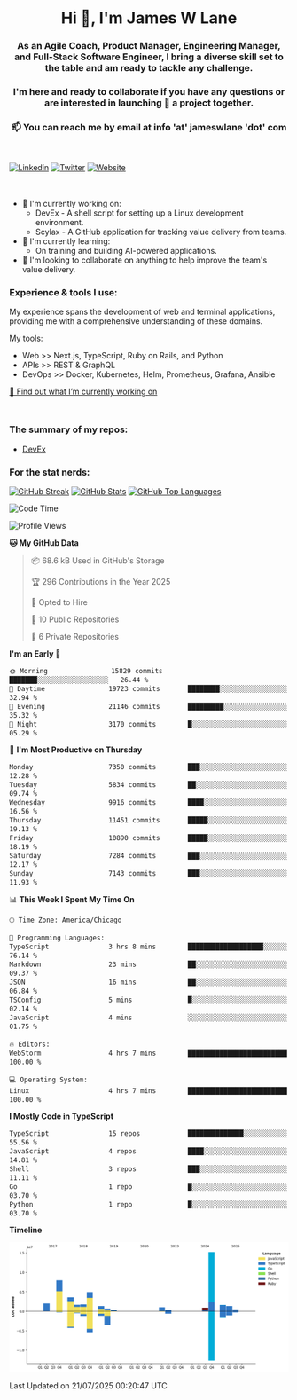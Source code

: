<h1 align="center">Hi 👋, I'm James W Lane</h1>
<h3 align="center">As an Agile Coach, Product Manager, Engineering Manager, and Full-Stack Software Engineer, I bring a diverse skill set to the table and am ready to tackle any challenge.</h3>
<h3 align="center">I'm here and ready to collaborate if you have any questions or are interested in launching 🚀 a project together.</h3>

<div style="margin-top: 16px;" />

<h3 align="center">📫 You can reach me by email at info 'at' jameswlane 'dot' com</h3>

<div style="margin-top: 48px;" />

[![Linkedin](https://img.shields.io/badge/LinkedIn-0077B5?style=for-the-badge&logo=linkedin&logoColor=white)](https://www.linkedin.com/in/jameswlane/)
[![Twitter](https://img.shields.io/badge/Twitter-1DA1F2?style=for-the-badge&logo=twitter&logoColor=white)](https://x.com/jameswlane)
[![Website](https://img.shields.io/website?down_color=red&down_message=offline&style=for-the-badge&up_color=green&up_message=up&url=https%3A%2F%2Fwww.jameswlane.com)](https://www.jameswlane.com)

<div style="margin-top: 48px;" />

- 🔭 I'm currently working on:
  - DevEx - A shell script for setting up a Linux development environment.
  - Scylax - A GitHub application for tracking value delivery from teams.
- 🌱 I'm currently learning:
  - On training and building AI-powered applications.
- 👯 I'm looking to collaborate on anything to help improve the team's value delivery.

### Experience & tools I use:

My experience spans the development of web and terminal applications, providing me with a comprehensive understanding of these domains.

My tools:
- Web >> Next.js, TypeScript, Ruby on Rails, and Python
- APIs >> REST & GraphQL
- DevOps >> Docker, Kubernetes, Helm, Prometheus, Grafana, Ansible

[🔭 Find out what I’m currently working on](https://www.jameswlane.com/now)  

<div style="margin-top: 50px;"/>

### The summary of my repos:
- [DevEx](https://github.com/jameswlane/devex)  

### For the stat nerds:
[![GitHub Streak](https://github-readme-streak-stats.herokuapp.com?user=jameswlane&theme=tokyonight)](https://git.io/streak-stats)
[![GitHub Stats](https://github-readme-stats.vercel.app/api?username=jameswlane&show_icons=true&theme=tokyonight)](https://github-readme-stats.vercel.app)
[![GitHub Top Languages](https://github-readme-stats.vercel.app/api/top-langs?username=jameswlane&show_icons=true&locale=en&layout=compact&theme=tokyonight)](https://github-readme-stats.vercel.app)

<!--START_SECTION:waka-->
![Code Time](http://img.shields.io/badge/Code%20Time-663%20hrs%2018%20mins-blue)

![Profile Views](http://img.shields.io/badge/Profile%20Views-0-blue)

**🐱 My GitHub Data** 

> 📦 68.6 kB Used in GitHub's Storage 
 > 
> 🏆 296 Contributions in the Year 2025
 > 
> 💼 Opted to Hire
 > 
> 📜 10 Public Repositories 
 > 
> 🔑 6 Private Repositories 
 > 
**I'm an Early 🐤** 

```text
🌞 Morning                15829 commits       ███████░░░░░░░░░░░░░░░░░░   26.44 % 
🌆 Daytime                19723 commits       ████████░░░░░░░░░░░░░░░░░   32.94 % 
🌃 Evening                21146 commits       █████████░░░░░░░░░░░░░░░░   35.32 % 
🌙 Night                  3170 commits        █░░░░░░░░░░░░░░░░░░░░░░░░   05.29 % 
```
📅 **I'm Most Productive on Thursday** 

```text
Monday                   7350 commits        ███░░░░░░░░░░░░░░░░░░░░░░   12.28 % 
Tuesday                  5834 commits        ██░░░░░░░░░░░░░░░░░░░░░░░   09.74 % 
Wednesday                9916 commits        ████░░░░░░░░░░░░░░░░░░░░░   16.56 % 
Thursday                 11451 commits       █████░░░░░░░░░░░░░░░░░░░░   19.13 % 
Friday                   10890 commits       █████░░░░░░░░░░░░░░░░░░░░   18.19 % 
Saturday                 7284 commits        ███░░░░░░░░░░░░░░░░░░░░░░   12.17 % 
Sunday                   7143 commits        ███░░░░░░░░░░░░░░░░░░░░░░   11.93 % 
```


📊 **This Week I Spent My Time On** 

```text
🕑︎ Time Zone: America/Chicago

💬 Programming Languages: 
TypeScript               3 hrs 8 mins        ███████████████████░░░░░░   76.14 % 
Markdown                 23 mins             ██░░░░░░░░░░░░░░░░░░░░░░░   09.37 % 
JSON                     16 mins             ██░░░░░░░░░░░░░░░░░░░░░░░   06.84 % 
TSConfig                 5 mins              █░░░░░░░░░░░░░░░░░░░░░░░░   02.14 % 
JavaScript               4 mins              ░░░░░░░░░░░░░░░░░░░░░░░░░   01.75 % 

🔥 Editors: 
WebStorm                 4 hrs 7 mins        █████████████████████████   100.00 % 

💻 Operating System: 
Linux                    4 hrs 7 mins        █████████████████████████   100.00 % 
```

**I Mostly Code in TypeScript** 

```text
TypeScript               15 repos            ██████████████░░░░░░░░░░░   55.56 % 
JavaScript               4 repos             ████░░░░░░░░░░░░░░░░░░░░░   14.81 % 
Shell                    3 repos             ███░░░░░░░░░░░░░░░░░░░░░░   11.11 % 
Go                       1 repo              █░░░░░░░░░░░░░░░░░░░░░░░░   03.70 % 
Python                   1 repo              █░░░░░░░░░░░░░░░░░░░░░░░░   03.70 % 
```



**Timeline**

![Lines of Code chart](https://raw.githubusercontent.com/jameswlane/jameswlane/main/assets/bar_graph.png)


 Last Updated on 21/07/2025 00:20:47 UTC
<!--END_SECTION:waka-->
